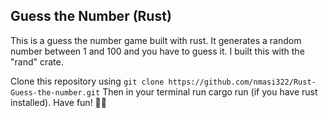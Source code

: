## Guess the Number (Rust)

This is a guess the number game built with rust. It generates a random number between 1 and 100 and you have to guess it. I built this with the "rand" crate.

Clone this repository using `git clone https://github.com/nmasi322/Rust-Guess-the-number.git` Then in your terminal run cargo run (if you have rust installed). Have fun! 💸😁